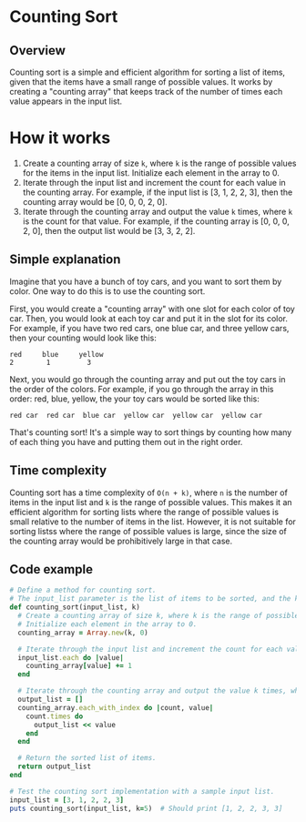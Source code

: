 # Counting Sort

## Overview
Counting sort is a simple and efficient algorithm for sorting a list of items, given
that the items have a small range of possible values. It works by creating a "counting array"
that keeps track of the number of times each value appears in the input list.

# How it works
1) Create a counting array of size `k`, where `k` is the range of possible values for the items
   in the input list. Initialize each element in the array to 0.
2) Iterate through the input list and increment the count for each value in the counting array.
   For example, if the input list is [3, 1, 2, 2, 3], then the counting array would be [0, 0, 0, 2, 0].
3) Iterate through the counting array and output the value `k` times, where `k` is the
   count for that value. For example, if the counting array is [0, 0, 0, 2, 0], then
   the output list would be [3, 3, 2, 2].

## Simple explanation
Imagine that you have a bunch of toy cars, and you want to sort them by color. One way to do
this is to use the counting sort.

First, you would create a "counting array" with one slot for each color of toy car. Then, you
would look at each toy car and put it in the slot for its color. For example, if you have
two red cars, one blue car, and three yellow cars, then your counting would look like this:

```
red     blue     yellow
2        1         3
```

Next, you would go through the counting array and put out the toy cars in the order of the 
colors. For example, if you go through the array in this order: red, blue, yellow, the your
toy cars would be sorted like this:

```
red car  red car  blue car  yellow car  yellow car  yellow car
```

That's counting sort! It's a simple way to sort things by counting how many of each thing
you have and putting them out in the right order.

## Time complexity
Counting sort has a time complexity of `O(n + k)`, where `n` is the number of items in
the input list and `k` is the range of possible values. This makes it an efficient algorithm
for sorting lists where the range of possible values is small relative to the number of items
in the list. However, it is not suitable for sorting listss where the range of possible values
is large, since the size of the counting array would be prohibitively large in that case.

## Code example
```ruby
# Define a method for counting sort.
# The input_list parameter is the list of items to be sorted, and the k parameter is the range of possible values for the items in the list.
def counting_sort(input_list, k)
  # Create a counting array of size k, where k is the range of possible values for the items in the input list.
  # Initialize each element in the array to 0.
  counting_array = Array.new(k, 0)

  # Iterate through the input list and increment the count for each value in the counting array.
  input_list.each do |value|
    counting_array[value] += 1
  end

  # Iterate through the counting array and output the value k times, where k is the count for that value.
  output_list = []
  counting_array.each_with_index do |count, value|
    count.times do
      output_list << value
    end
  end

  # Return the sorted list of items.
  return output_list
end

# Test the counting sort implementation with a sample input list.
input_list = [3, 1, 2, 2, 3]
puts counting_sort(input_list, k=5)  # Should print [1, 2, 2, 3, 3]
```
